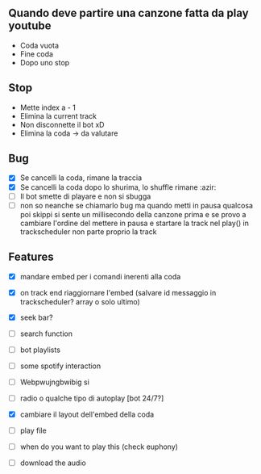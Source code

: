 ## Quando deve partire una canzone fatta da play youtube
 - Coda vuota
 - Fine coda
 - Dopo uno stop

## Stop
 - Mette index a - 1
 - Elimina la current track
 - Non disconnette il bot xD
 - Elimina la coda -> da valutare

## Bug
 - [x] Se cancelli la coda, rimane la traccia
 - [x] Se cancelli la coda dopo lo shurima, lo shuffle rimane :azir:
 - [ ] Il bot smette di playare e non si sbugga
 - [ ] non so neanche se chiamarlo bug ma quando metti in pausa qualcosa poi skippi si sente un millisecondo della canzone prima e se provo a cambiare l'ordine del mettere in pausa e startare la track nel play() in trackscheduler non parte proprio la track 

## Features
 - [x] mandare embed per i comandi inerenti alla coda
 - [x] on track end riaggiornare l'embed (salvare id messaggio in trackscheduler? array o solo ultimo)
 - [x] seek bar?
 - [ ] search function
 - [ ] bot playlists
 - [ ] some spotify interaction
 - [ ] Webpwujngbwibig si
 - [ ] radio o qualche tipo di autoplay [bot 24/7?]
 - [x] cambiare il layout dell'embed della coda
 - [ ] play file
 - [ ] when do you want to play this (check euphony)
 - [ ] download the audio
 